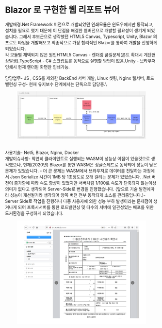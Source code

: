 # Blazor 로 구현한 웹 리포트 뷰어



개발배경.Net Framework 버전으로 개발되었던 인쇄모듈은 윈도우에서만 동작되고, 설치를 필요로 했기 대문에 이 단점을 해결한 웹버전으로 개발할 필요성이 생기게 되었습니다. 그래서 후보군으로 생각했던 HTML5 Canvas, Typescript, Unity, Blazor 의 프로토 타입을 개발해보고 최종적으로 가장 합리적인 Blazor를 통하여 개발을 진행하게 되었습니다. \
각 모듈별 채택되지 않은 원인HTML5 Canvas - 렌더링 품질문제(폰트 확대시 계단현상발생).TypeScript - C# 스크립트를 동적으로 실행할 방법이 없음.Unity - 브라우저 인쇄시 현재 렌더된 화면만 인쇄가능.\
\
담당업무- JS , CSS를 제외한 BackEnd 서버 개발, Linux 셋팅, Nginx 웹서버, 로드밸런싱 구성- 현재 유지보수 단계에서는 단독으로 담당중.\


<figure><img src="../../.gitbook/assets/image (2).png" alt=""><figcaption></figcaption></figure>

\
사용기술- Net5, Blazor, Nginx, Docker\
개발이슈사항- 막연히 클라이언트로 실행되는 WASM이 성능상 이점이 있을것으로 생각했으나, 현재(2020년) Blazor를 통한 WASM은 싱글스레드로 동작되어 성능이 낮은 문제가 있었습니다. - 더 큰 문제는 WASM에서 브라우저로 데이터를 전달하는 과정에서 Json Serialize 시간이 1MB 당 1초정도로 오래 걸리는 문제가 있었습니다. .Net 버전이 증가함에 따라 속도 향샹이 있었지만 서버처럼 1/100로 속도가 단축되지 않는이상 의미가 없다고 생각되어 Server-Side로 변경을 진행했습니다.    (앞으로 기술 발전에따라 성능이 개선될거라 생각되어 양쪽 버전 전부 동작되게 소스를 관리중입니다.)- Server Side로 작업을 진행하니 다중 사용자에 의한 성능 부하 발생이라는 문제점이 생겨나게 되어 프록시서버를 통한 로드밸런싱 및 다수의 서버에 일관성있는 배포를 위한 도커환경을 구성하게 되었습니다.&#x20;

<figure><img src="../../.gitbook/assets/image (1).png" alt=""><figcaption></figcaption></figure>
